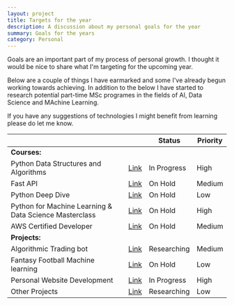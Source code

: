```yaml
---
layout: project
title: Targets for the year
description: A discussion about my personal goals for the year
summary: Goals for the years
category: Personal
---
```


Goals are an important part of my process of personal growth. I thought it would be nice to share what I'm targeting for the upcoming year.

Below are a couple of things I have earmarked and some I've already begun working towards achieving. In addition to the below I have started to research potential part-time MSc programes in the fields of AI, Data Science and MAchine Learning.

If you have any suggestions of technologies I might benefit from learning please do let me know.

|                                                        |                                                                             | Status      | Priority |
| ------------------------------------------------------ | --------------------------------------------------------------------------- | ----------- | -------- |
| **Courses:**                                           |                                                                             |             |          |
| Python Data Structures and Algorithms                  | [Link](https://www.udemy.com/course/data-structures-algorithms-python/)     | In Progress | High     |
| Fast API                                               | [Link](https://www.udemy.com/coursefastapi-the-complete-course/)            | On Hold     | Medium   |
| Python Deep Dive                                       | [Link](https://www.udemy.com/user/fredbaptiste/)                            | On Hold     | Low      |
| Python for Machine Learning & Data Science Masterclass | [Link](shorturl.at/bwyG9)                                                   | On Hold     | High     |
| AWS Certified Developer                                | [Link](https://aws.amazon.com/certification/certified-developer-associate/) | On Hold     | Medium   |
| **Projects:**                                          |                                                                             |             |          |
| Algorithmic Trading bot                                | [Link](https://github.com/jburke234/)                                       | Researching | Medium   |
| Fantasy Football Machine learning                      | [Link](https://github.com/jburke234/)                                       | On Hold     | Low      |
| Personal Website Development                           | [Link](https://github.com/jburke234/jburke234.github.io)                    | In Progress | High     |
| Other Projects                                         | [Link](https://github.com/jburke234/)                                       | Researching | Low      |
